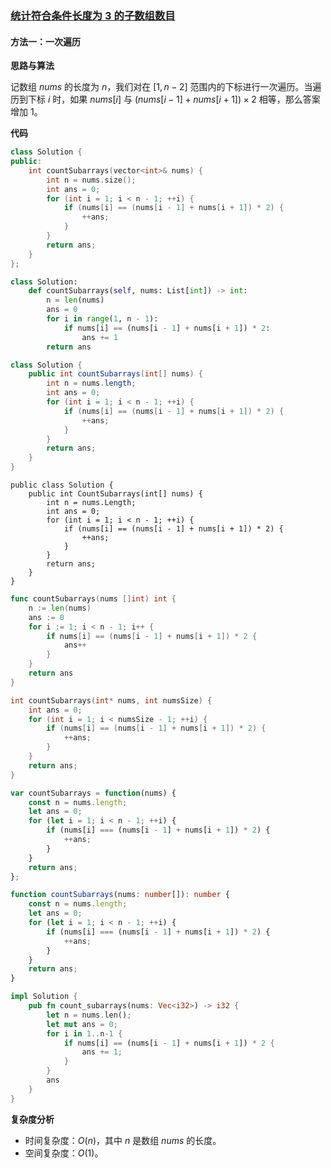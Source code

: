 ### [统计符合条件长度为 3 的子数组数目](https://leetcode.cn/problems/count-subarrays-of-length-three-with-a-condition/solutions/3651614/tong-ji-fu-he-tiao-jian-chang-du-wei-3-d-t7rt/)

#### 方法一：一次遍历

**思路与算法**

记数组 $nums$ 的长度为 $n$，我们对在 $[1,n-2]$ 范围内的下标进行一次遍历。当遍历到下标 $i$ 时，如果 $nums[i]$ 与 $(nums[i-1]+nums[i+1]) \times 2$ 相等，那么答案增加 $1$。

**代码**

```C++
class Solution {
public:
    int countSubarrays(vector<int>& nums) {
        int n = nums.size();
        int ans = 0;
        for (int i = 1; i < n - 1; ++i) {
            if (nums[i] == (nums[i - 1] + nums[i + 1]) * 2) {
                ++ans;
            }
        }
        return ans;
    }
};
```

```Python
class Solution:
    def countSubarrays(self, nums: List[int]) -> int:
        n = len(nums)
        ans = 0
        for i in range(1, n - 1):
            if nums[i] == (nums[i - 1] + nums[i + 1]) * 2:
                ans += 1
        return ans
```

```Java
class Solution {
    public int countSubarrays(int[] nums) {
        int n = nums.length;
        int ans = 0;
        for (int i = 1; i < n - 1; ++i) {
            if (nums[i] == (nums[i - 1] + nums[i + 1]) * 2) {
                ++ans;
            }
        }
        return ans;
    }
}
```

```CSharp
public class Solution {
    public int CountSubarrays(int[] nums) {
        int n = nums.Length;
        int ans = 0;
        for (int i = 1; i < n - 1; ++i) {
            if (nums[i] == (nums[i - 1] + nums[i + 1]) * 2) {
                ++ans;
            }
        }
        return ans;
    }
}
```

```Go
func countSubarrays(nums []int) int {
    n := len(nums)
    ans := 0
    for i := 1; i < n - 1; i++ {
        if nums[i] == (nums[i - 1] + nums[i + 1]) * 2 {
            ans++
        }
    }
    return ans
}
```

```C
int countSubarrays(int* nums, int numsSize) {
    int ans = 0;
    for (int i = 1; i < numsSize - 1; ++i) {
        if (nums[i] == (nums[i - 1] + nums[i + 1]) * 2) {
            ++ans;
        }
    }
    return ans;
}
```

```JavaScript
var countSubarrays = function(nums) {
    const n = nums.length;
    let ans = 0;
    for (let i = 1; i < n - 1; ++i) {
        if (nums[i] === (nums[i - 1] + nums[i + 1]) * 2) {
            ++ans;
        }
    }
    return ans;
};
```

```TypeScript
function countSubarrays(nums: number[]): number {
    const n = nums.length;
    let ans = 0;
    for (let i = 1; i < n - 1; ++i) {
        if (nums[i] === (nums[i - 1] + nums[i + 1]) * 2) {
            ++ans;
        }
    }
    return ans;
}
```

```Rust
impl Solution {
    pub fn count_subarrays(nums: Vec<i32>) -> i32 {
        let n = nums.len();
        let mut ans = 0;
        for i in 1..n-1 {
            if nums[i] == (nums[i - 1] + nums[i + 1]) * 2 {
                ans += 1;
            }
        }
        ans
    }
}
```

**复杂度分析**

- 时间复杂度：$O(n)$，其中 $n$ 是数组 $nums$ 的长度。
- 空间复杂度：$O(1)$。
